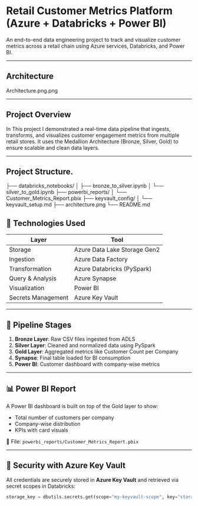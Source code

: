 # Retail Customer Metrics Platform (Azure + Databricks + Power BI)

An end-to-end data engineering project to track and visualize customer metrics across a retail chain using Azure services, Databricks, and Power BI.

---

## Architecture

Architecture.png.png


---

## Project Overview

In This project I demonstrated a real-time data pipeline that ingests, transforms, and visualizes customer engagement metrics from multiple retail stores. It uses the Medallion Architecture (Bronze, Silver, Gold) to ensure scalable and clean data layers.

---
## Project Structure.
├── databricks_notebooks/
│   ├── bronze_to_silver.ipynb
│   └── silver_to_gold.ipynb
├── powerbi_reports/
│   └── Customer_Metrics_Report.pbix
├── keyvault_config/
│   └── keyvault_setup.md
├── architecture.png
└── README.md


## 🚀 Technologies Used

| Layer | Tool |
|-------|------|
| Storage | Azure Data Lake Storage Gen2 |
| Ingestion | Azure Data Factory |
| Transformation | Azure Databricks (PySpark) |
| Query & Analysis | Azure Synapse |
| Visualization | Power BI |
| Secrets Management | Azure Key Vault |

---

## 🧪 Pipeline Stages

1. **Bronze Layer**: Raw CSV files ingested from ADLS
2. **Silver Layer**: Cleaned and normalized data using PySpark
3. **Gold Layer**: Aggregated metrics like Customer Count per Company
4. **Synapse**: Final table loaded for BI consumption
5. **Power BI**: Customer dashboard with company-wise metrics

---

## 📊 Power BI Report

A Power BI dashboard is built on top of the Gold layer to show:

- Total number of customers per company
- Company-wise distribution
- KPIs with card visuals

📁 File: `powerbi_reports/Customer_Metrics_Report.pbix`

---

## 🔐 Security with Azure Key Vault

All credentials are securely stored in **Azure Key Vault** and retrieved via secret scopes in Databricks:

```python
storage_key = dbutils.secrets.get(scope="my-keyvault-scope", key="storage-account-key")



